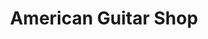 ---
title: "American Guitar Shop"
url: /berlin/american-guitar-shop-goethestrasse/
shop: Instrumente
---